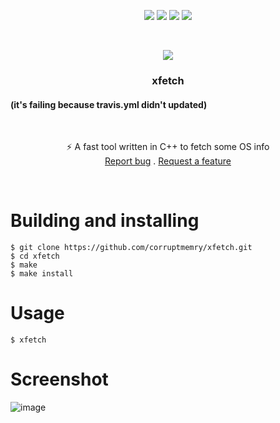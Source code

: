 <p align="center">
<img src="https://img.shields.io/github/contributors/corruptmemry/xfetch.svg?style=for-the-badge"/>
<img src="https://img.shields.io/github/forks/corruptmemry/xfetch.svg?style=for-the-badge"/>
<img src="https://img.shields.io/github/stars/corruptmemry/xfetch.svg?style=for-the-badge"/>
<img src="https://img.shields.io/github/issues/corruptmemry/xfetch.svg?style=for-the-badge"/>
</p>
<br />
<p align="center">
  <img align="center" src="https://travis-ci.com/corruptmemry/xfetch.svg?branch=master"><h3 align="center">xfetch</h3></img> <h4>(it's failing because travis.yml didn't updated)</h4>
  </p>
  <br />
  <p align="center">
  ⚡ A fast tool written in C++ to fetch some OS info
  <br />
  <a href="https://github.com/corruptmemry/xfetch/issues">Report bug</a>
  .
  <a href="https://github.com/corruptmemry/xfetch/issues">Request a feature</a>
  </p>
<br />

# Building and installing
```
$ git clone https://github.com/corruptmemry/xfetch.git
$ cd xfetch
$ make
$ make install
```

# Usage
```
$ xfetch
```
# Screenshot
![image](https://user-images.githubusercontent.com/88046785/127480725-d8011f99-9248-467e-b47d-efec13478b38.png)
